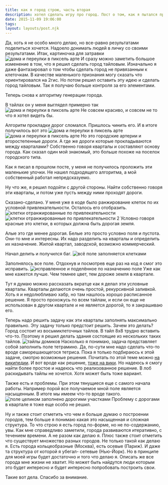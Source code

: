 ```yaml
---
title: как я город строю, часть вторая
description: хотел сделать игру про город. Пост о том, как я пытался процедурно построить этот город.
date: 2015-11-09 19:06:00
tags:
layout: layouts/post.njk
---
```

Да, хоть я не особо много делаю, но все-равно результатами поделиться хочется. Надоело донимать людей в личку со своими результатами. Итак, картиночка для затравки
![дома и переулки в пиксель арте](/img/как-я-город-строю-часть-вторая/пиксельный_микрорайон.png)
И сразу можно заметить большое изменение в том, что я решил сделать город тайловым. Изначально я даже фантазировал о том чтобы сделать город не привязанным к клеточкам. В качестве маленького признания могу сказать что ориентировался на 2гис. Но потом решил оставить эту идею и сделать город тайловым. Так я получаю больше контроля за его элементами.

Теперь снова к алгоритму генерации города.

В тайлах он у меня выглядел примерно так
![дома и переулки в пиксель арте](/img/как-я-город-строю-часть-вторая/сломанный_тайловый_город.png)
Не совсем красиво, и совсем не то что я хотел видеть бы.

Алгоритм прокладки дорог сломался. Пришлось чинить его. И в итоге получилось вот это
![дома и переулки в пиксель арте](/img/как-я-город-строю-часть-вторая/городские_артерии_и_второстепенные_дороги.png)
![дома и переулки в пиксель арте](/img/как-я-город-строю-часть-вторая/городские_артерии_и_второстепенные_дороги_2.png)
Но это городские артерии и второстепенные дороги. А где же дороги которые прокладываются между кварталами? Собственно говоря кварталы и составляют основу города. Как сказал один мой знакомый, это больше похоже на поселок городского типа.

Как я писал в прошлом посте, у меня не получилось проложить эти маленькие улочки. Не нашел подходящего алгоритма, а мой собственный работал непредсказуемо.

Ну что же, я решил подойти с другой стороны. Найти собственно говоря эти кварталы, и потом уже пусть между ними проходят дороги.

Сказано-сделано. У меня уже в коде было ранжирование клеток по их условной привлекательности. Осталось его отобразить.
![клетки отранжированные по привлекательности](/img/как-я-город-строю-часть-вторая/клетки_отранжированные_по_привлекательности.png)
![клетки отранжированные по привлекательности 2](/img/как-я-город-строю-часть-вторая/клетки_отранжированные_по_привлекательности_2.png)
Условно говоря красные это клетки, в которых должна быть дорогая земля.

Алые это где менее дорогая. Белые это просто условно поля и пустота. Они-то мне и интересны. Их надо разделить на кварталы и определить их назначение. Жилой квартал, заводской, возможно коммерческий.

Начал делить и получился баг.
![всё поле заполняется клетками](/img/как-я-город-строю-часть-вторая/всё_поле_занятое_клетками.png)

Заполнялось все поле. Отдохнув и посмотрев еще раз на код я смог это исправить.
![исправленное и поделённое по назначению поле](/img/как-я-город-строю-часть-вторая/исправленное_и_поделённое_по_назначению_поле.png)
Уже как мне кажется лучше.
Чем темнее цвет, тем дороже земля в квартале. 

Тут я думаю можно рассказать вкратце как я делал эти условные кварталы.
Кварталы делаются очень простой, рекурсивной заливкой.
Хоть я и недолюбливаю хабр, но там нашлось хорошо расписанное решение. Я просто прохожусь по всем тайлам, и если он еще не использован в другом квартале и не является дорогой, то я закрашиваю его.

Теперь надо решить задачу как эти кварталы заполнять максимально правильно. Эту задачу только предстоит решить.
Зачем это делать?
Город состоит из восьмиклеточных тайлов. В тайл 8х8 трудно вставить что-то. Поэтому я решил делать здания состоящие из нескольких таких тайлов.
![тайлы домиков](/img/как-я-город-строю-часть-вторая/тайлы_домиков.png)
Насколько я понимаю, задача представляет собой заполнить поле тетрамино. Да, по-сути мне надо сделать что-то вроде саморешающегося тетриса.
Пока я только подбираюсь к этой задаче, смотрю возможные решения. Почитать по этой теме можно [на википедии](https://href.li/?https://ru.wikipedia.org/wiki/Тетрамино).
И вот вроде как решение, [тоже на вики](https://href.li/?https://en.wikipedia.org/wiki/Knuth%27s_Algorithm_X). Но надеюсь я смогу найти более простое и надеюсь что реализованное решение. В лоб раскидывать тайлы не хочется. Хотя может быть тоже вариант.

Также есть и проблемы. При этом тянущиеся еще с самого начала работы. Например порой все получаемое мной поле является насыщенным. В итоге мы имеем что-то вроде такого.
![поле целиком заполнено дорогими участками](/img/как-я-город-строю-часть-вторая/поле_целиком_заполнено_дорогими_участками.png)
Проблему с дорогами в квартале я тоже еще особо не решил.

Ну и также стоит отметить что чем я больше думаю о построении городов, тем больше я понимаю какая это насыщенная и сложная структура. То что строю я есть город по-форме, но не по-содержанию, увы. Как мне справедливо заметили, города развиваются итеративно, с течением времени. А не разом как делаю я. Плюс также стоит отметить что существует множество разных городов. Не только такой как делаю я. Есть города кольцеобразные (Москва), есть осевые (Париж). И даже та структура от которой я убегал- сетевые (Нью-Йорк).
Но в принципе для моей игры будет достаточно и того что делаю я. Описать же все города мне жизни не хватит. Но может быть найдутся люди которым это будет интересно и будет интересно попробовать построить свои.


Такие вот дела. Спасибо за внимание.
